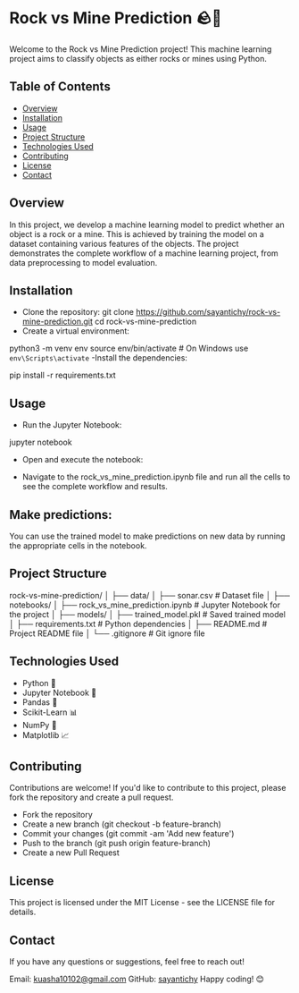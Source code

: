 # Rock vs Mine Prediction 🪨💎
Welcome to the Rock vs Mine Prediction project! This machine learning project aims to classify objects as either rocks or mines using Python.

## Table of Contents
- [Overview](https://github.com/sayantichy/RockvsMinePrediction/edit/main/README.md#overview)
- [Installation](https://github.com/sayantichy/RockvsMinePrediction/edit/main/README.md#installation)
- [Usage](https://github.com/sayantichy/RockvsMinePrediction/edit/main/README.md#usage)
- [Project Structure](https://github.com/sayantichy/RockvsMinePrediction/edit/main/README.md#make-predictions)
- [Technologies Used](https://github.com/sayantichy/RockvsMinePrediction/edit/main/README.md#technologies-used)
- [Contributing](https://github.com/sayantichy/RockvsMinePrediction/edit/main/README.md#contributing)
- [License](https://github.com/sayantichy/RockvsMinePrediction/edit/main/README.md#license)
- [Contact](https://github.com/sayantichy/RockvsMinePrediction/edit/main/README.md#contact)
## Overview
In this project, we develop a machine learning model to predict whether an object is a rock or a mine. This is achieved by training the model on a dataset containing various features of the objects. The project demonstrates the complete workflow of a machine learning project, from data preprocessing to model evaluation.

## Installation
- Clone the repository:
git clone https://github.com/sayantichy/rock-vs-mine-prediction.git
cd rock-vs-mine-prediction
- Create a virtual environment:

python3 -m venv env
source env/bin/activate  # On Windows use `env\Scripts\activate`
-Install the dependencies:

pip install -r requirements.txt
## Usage
- Run the Jupyter Notebook:

jupyter notebook
- Open and execute the notebook:

- Navigate to the rock_vs_mine_prediction.ipynb file and run all the cells to see the complete workflow and results.

## Make predictions:

You can use the trained model to make predictions on new data by running the appropriate cells in the notebook.

## Project Structure

rock-vs-mine-prediction/
│
├── data/
│   ├── sonar.csv           # Dataset file
│
├── notebooks/
│   ├── rock_vs_mine_prediction.ipynb  # Jupyter Notebook for the project
│
├── models/
│   ├── trained_model.pkl   # Saved trained model
│
├── requirements.txt        # Python dependencies
│
├── README.md               # Project README file
│
└── .gitignore              # Git ignore file
## Technologies Used
- Python 🐍
- Jupyter Notebook 📓
- Pandas 🐼
- Scikit-Learn 📊
- NumPy 🔢
- Matplotlib 📈
## Contributing
Contributions are welcome! If you'd like to contribute to this project, please fork the repository and create a pull request.

- Fork the repository
- Create a new branch (git checkout -b feature-branch)
- Commit your changes (git commit -am 'Add new feature')
- Push to the branch (git push origin feature-branch)
- Create a new Pull Request
## License
This project is licensed under the MIT License - see the LICENSE file for details.

## Contact
If you have any questions or suggestions, feel free to reach out!

Email: kuasha10102@gmail.com
GitHub: [sayantichy](https://github.com/sayantichy)
Happy coding! 😊

